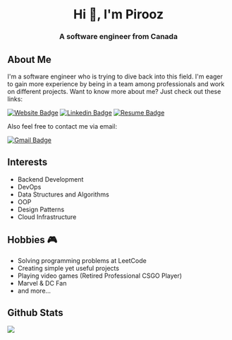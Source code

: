 <h1 align="center">Hi 👋, I'm Pirooz</h1>
<h3 align="center">A software engineer from Canada</h3>

## About Me
I'm a software engineer who is trying to dive back into this field. I'm eager to gain more experience by being in a team among professionals and work on different projects. Want to know more about me? Just check out these links:  

[![Website Badge](https://img.shields.io/badge/-Personal%20Website-darkgreen?style=flat-square&logo=Safari&logoColor=white&link=http://vyngard.com)](http://vyngard.com/)
[![Linkedin Badge](https://img.shields.io/badge/-LinkedIn-blue?style=flat-square&logo=Linkedin&logoColor=white&link=https://www.linkedin.com/in/sriharikapu/)](https://www.linkedin.com/in/ekhtiyari-pirooz/)
[![Resume Badge](https://img.shields.io/badge/-Resume-black?style=flat-square&logo=About.me&logoColor=white)](https://vyngard.github.io/assets/resume/Pirooz_Ekhtiyari_Resume.pdf)

Also feel free to contact me via email:  

[![Gmail Badge](https://img.shields.io/badge/-Gmail-c14438?style=flat-square&logo=Gmail&logoColor=white&link=mailto:ekhtiyari.pirooz@gmail.com)](mailto:ekhtiyari.pirooz@gmail.com)

## Interests
- Backend Development
- DevOps
- Data Structures and Algorithms
- OOP
- Design Patterns
- Cloud Infrastructure


## Hobbies 🎮
- Solving programming problems at LeetCode
- Creating simple yet useful projects
- Playing video games (Retired Professional CSGO Player)
- Marvel & DC Fan  
- and more...


## Github Stats
<img src="https://github-readme-streak-stats.herokuapp.com/?user=vyngard">
